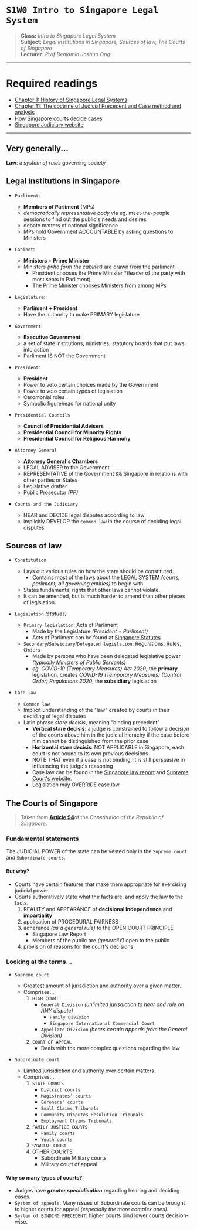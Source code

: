 # `S1W0 Intro to Singapore Legal System`

> **Class:** *Intro to Singapore Legal System*  
> **Subject:** *Legal institutions in Singapore, Sources of law, The Courts of Singapore*  
> **Lecturer:** *Prof Benjamin Joshua Ong*  

---

# Required readings

* [Chapter 1: History of Singapore Legal Systems](chapter1-HistoryLegalSystem.pdf)
* [Chapter 11: The doctrine of Judicial Precedent and Case method and analysis](chapter11-JudicialPrecedent.pdf)
* [How Singapore courts decide cases](https://smulexicon.com/2021/05/03/standing-by-decided-things-how-the-singapore-courts-decide-cases/)
* [Singapore Judiciary website](https://www.judiciary.gov.sg/)

---

## Very generally...

**Law**: a *system of rules* governing society

## Legal institutions in Singapore

* `Parliment`:
    * **Members of Parliment** (MPs) 
    * *democratically representative body* via eg. meet-the-people sessions to find out the public's needs and desires
    *  debate matters of national significance
    * MPs hold Government ACCOUNTABLE by asking questions to Ministers

* `Cabinet`:
    * **Ministers + Prime Minister**
    * Ministers *(who form the cabinet)* are drawn from the parliment
        * President chooses the Prime Minister *(leader of the party with most seats in Parliment)
        * The Prime Minister chooses Ministers from among MPs  

* `Legislature`:
    * **Parliment + President**
    * Have the authority to make PRIMARY legislature

* `Government`:
    * **Executive Government**
    * a set of state institutions, ministries, statutory boards that put laws into action
    * Parliment IS NOT the Government

* `President`:
    * **President**
    * Power to veto certain choices made by the Government
    * Power to veto certain types of legislation
    * Ceromonial roles
    * Symbolic figurehead for national unity

* `Presidential Councils`
    * **Council of Presidential Advisers**
    * **Presidential Council for Minority Rights**
    * **Presidential Council for Religious Harmony**

* `Attorney General`
    * **Attorney General's Chambers**
    * LEGAL ADVISER to the Government
    * REPRESENTATIVE of the Government && Singapore in relations with other parties or States
    * Legislative drafter
    * Public Prosecutor *(PP)*

* `Courts and the Judiciary`
    * HEAR and DECIDE legal disputes according to law
    * implicitly DEVELOP the `common law` in the course of deciding legal disputes

## Sources of law

* `Constitution`
    * Lays out various rules on how the state should be constituted.
        * Contains most of the laws about the LEGAL SYSTEM *(courts, parliment, all governing entities)* to begin with.
    * States fundamental rights that other laws cannot violate.
    * It can be amended, but is much harder to amend than other pieces of legislation.

* `Legislation` *(statues)*
    * `Primary legislation`: Acts of Parliment
        * Made by the Legislature *(President + Parliment)*
        * Acts of Parliment can be found at [Singapore Statutes](https://sso.agc.gov.sg)
    * `Secondary`/`Subsidiary`/`Delegated legislation`: Regulations, Rules, Orders
        * Made by persons who have been delegated legislative power *(typically Ministers of Public Servants)*
        * *eg. COVID-19 (Temporary Measures) Act 2020*, the **primary** legislation, creates *COVID-19 (Temporary Measures) (Control Order) Regulations 2020*, the **subsidiary** legislation

* `Case law`
    * `Common law`
    * Implicit understanding of the "law" created by courts in their deciding of legal disputes
    * Latin phrase *stare decisis*, meaning "binding precedent"
        * **Vertical stare decisis**: a judge is constrained to follow a decision of the courts above him in the judicial hierachy if the case before him cannot be distinguished from the prior case
        * **Horizontal stare decisis**: NOT APPLICABLE in Singapore, each court is not bound to its own previous decisions
        * NOTE THAT even if a case is not binding, it is still persuasive in influencing the judge's reasoning
        * Case law can be found in the [Singapore law report](https://www.sal.org.sg/Resources-Tools/LawNet) and [Supreme Court's website](https://www.judiciary.gov.sg/judgments).
        * Legislation may OVERRIDE case law.

## The Courts of Singapore

> Taken from [**Article 94**](https://sso.agc.gov.sg/Act/CONS1963?ProvIds=P18-#pr94-)of the *Constitution of the Republic of Singapore*.

### Fundamental statements

The JUDICIAL POWER of the state can be vested only in the `Supreme court` and `Subordinate courts`.

#### But why? 

* Courts have certain features that make them appropriate for exercising judicial power.
* Courts authoratively state what the facts are, and apply the law to the facts.
    1. REALITY and APPEARANCE of **decisional independence** and **impartiality**
    2. application of PROCEDURAL FAIRNESS
    3. adherence *(as a general rule)* to the OPEN COURT PRINCIPLE
        * Singapore Law Report
        * Members of the public are *(generallY)* open to the public
    4. provision of reasons for the court's decisions

### Looking at the terms...

* `Supreme court`
    * Greatest amount of jurisdiction and authority over a given matter.
    * Comprises...
        1. `HIGH COURT`
            * `General Division` *(unlimited jurisdiction to hear and rule on ANY dispute)*
                * `Family Division`
                * `Singapore International Commercial Court`
            * `Appellate Division` *(hears certain appeals from the General Division)*
        2. `COURT OF APPEAL`
            * Deals with the more complex questions regarding the law

* `Subordinate court`
    * Limited jurisidiction and authority over certain matters.
    * Comprises...
        1. `STATE COURTS`
            * `District courts`
            * `Magistrates' courts`
            * `Coroners' courts`
            * `Small Claims Tribunals`
            * `Community Disputes Resolution Tribunals`
            * `Employment Claims Tribunals`
        2. `FAMILY JUSTICE COURTS`
            * `Family courts`
            * `Youth courts`
        3. `SYARIAH COURT`
        4. OTHER COURTS
            * Subordinate Military courts
            * Military court of appeal

#### Why so many types of courts?

* Judges have ***greater specialisation*** regarding hearing and deciding cases.
* `System of appeals`: Many issues of Subordinate courts can be brought to higher courts for appeal *(especially the more complex ones)*.
* `System of BINDING PRECEDENT`: higher courts bind lower courts decision-wise.
